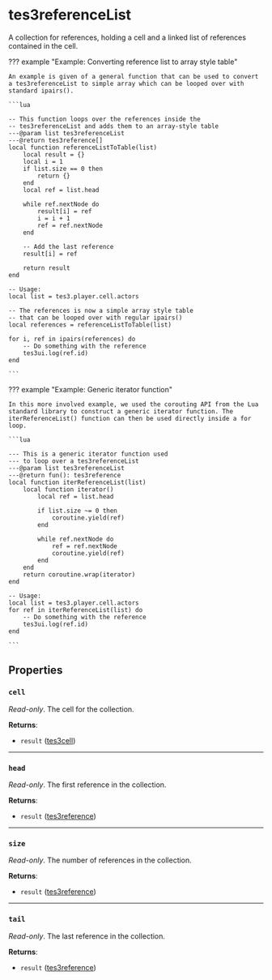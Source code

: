 # tes3referenceList
<div class="search_terms" style="display: none">tes3referencelist, referencelist</div>

<!---
	This file is autogenerated. Do not edit this file manually. Your changes will be ignored.
	More information: https://github.com/MWSE/MWSE/tree/master/docs
-->

A collection for references, holding a cell and a linked list of references contained in the cell.

??? example "Example: Converting reference list to array style table"

	An example is given of a general function that can be used to convert a tes3referenceList to simple array which can be looped over with standard ipairs().

	```lua
	
	-- This function loops over the references inside the
	-- tes3referenceList and adds them to an array-style table
	---@param list tes3referenceList
	---@return tes3reference[]
	local function referenceListToTable(list)
		local result = {}
		local i = 1
		if list.size == 0 then
			return {}
		end
		local ref = list.head
	
		while ref.nextNode do
			result[i] = ref
			i = i + 1
			ref = ref.nextNode
		end
	
		-- Add the last reference
		result[i] = ref
	
		return result
	end
	
	-- Usage:
	local list = tes3.player.cell.actors
	
	-- The references is now a simple array style table
	-- that can be looped over with regular ipairs()
	local references = referenceListToTable(list)
	
	for i, ref in ipairs(references) do
		-- Do something with the reference
		tes3ui.log(ref.id)
	end

	```

??? example "Example: Generic iterator function"

	In this more involved example, we used the corouting API from the Lua standard library to construct a generic iterator function. The iterReferenceList() function can then be used directly inside a for loop.

	```lua
	
	--- This is a generic iterator function used
	--- to loop over a tes3referenceList
	---@param list tes3referenceList
	---@return fun(): tes3reference
	local function iterReferenceList(list)
		local function iterator()
			local ref = list.head
	
			if list.size ~= 0 then
				coroutine.yield(ref)
			end
	
			while ref.nextNode do
				ref = ref.nextNode
				coroutine.yield(ref)
			end
		end
		return coroutine.wrap(iterator)
	end
	
	-- Usage:
	local list = tes3.player.cell.actors
	for ref in iterReferenceList(list) do
		-- Do something with the reference
		tes3ui.log(ref.id)
	end

	```

## Properties

### `cell`
<div class="search_terms" style="display: none">cell</div>

*Read-only*. The cell for the collection.

**Returns**:

* `result` ([tes3cell](../../types/tes3cell))

***

### `head`
<div class="search_terms" style="display: none">head</div>

*Read-only*. The first reference in the collection.

**Returns**:

* `result` ([tes3reference](../../types/tes3reference))

***

### `size`
<div class="search_terms" style="display: none">size</div>

*Read-only*. The number of references in the collection.

**Returns**:

* `result` ([tes3reference](../../types/tes3reference))

***

### `tail`
<div class="search_terms" style="display: none">tail</div>

*Read-only*. The last reference in the collection.

**Returns**:

* `result` ([tes3reference](../../types/tes3reference))

